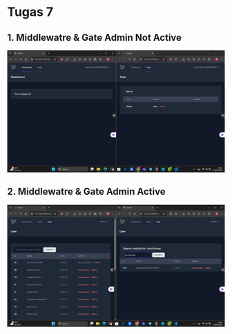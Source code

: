 # Tugas 7

## 1. Middlewatre & Gate Admin Not Active
![alt text](<screenshot/tugas7/Middleware & Gate Admin Not Active.png>)
## 2. Middlewatre & Gate Admin Active
![alt text](<screenshot/tugas7/Middleware & Gate Admin Active.png>)